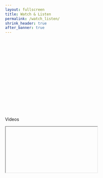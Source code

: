 ```yaml
---
layout: fullscreen
title: Watch & Listen
permalink: /watch_listen/
shrink_header: true
after_banner: true
---
```


<div style="height: 15rem;"></div>

Videos

<div style="position: relative; padding-bottom: 56.25%; height: 0; overflow: hidden;">
  <iframe> 
    src="https://www.youtube.com/watch?v=BAFEYKLdhCo" 
    style="position: absolute; top:0; left:0; width:100%; height:100%;" 
    frameborder="0" 
    allow="clipboard-write; encrypted-media; picture-in-picture" 
    allowfullscreen>
  </iframe>
</div>
